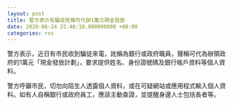 ```yaml
---
layout: post
title: 警方表示有騙徒訛稱可代辦1萬元現金發放
date: 2020-06-24 22:48:10.000000000 +08:00
categories: rss
---
```


警方表示，近日有市民收到騙徒來電，訛稱為銀行或政府職員，聲稱可代為辦領政府的1萬元「現金發放計劃」，要求提供姓名、身份證號碼及銀行帳戶資料等個人資料。

警方呼籲市民，切勿向陌生人透露個人資料，或在可疑網站或應用程式輸入個人資料。如有人自稱銀行或政府員工，應該主動查證，並提醒身邊人士包括長者等。
